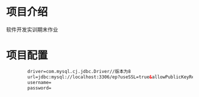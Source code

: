 # 项目介绍

软件开发实训期末作业

# 项目配置

```xml
        driver=com.mysql.cj.jdbc.Driver//版本为8
        url=jdbc:mysql://localhost:3306/ep?useSSL=true&allowPublicKeyRetrieval=true&serverTimezone=UTC
        username=
        password=
```